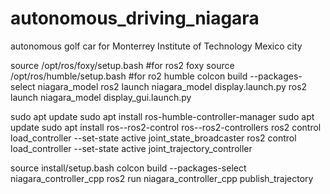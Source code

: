 # autonomous_driving_niagara
 autonomous golf car for Monterrey Institute of Technology Mexico city
 
 
source /opt/ros/foxy/setup.bash #for ros2 foxy
source /opt/ros/humble/setup.bash #for ro2 humble
colcon build --packages-select niagara_model
ros2 launch niagara_model display.launch.py
ros2 launch niagara_model display_gui.launch.py
 
 
 
 
 sudo apt update
sudo apt install ros-humble-controller-manager
sudo apt update
sudo apt install ros-<distro>-ros2-control ros-<distro>-ros2-controllers
ros2 control load_controller --set-state active joint_state_broadcaster
ros2 control load_controller --set-state active joint_trajectory_controller

source install/setup.bash
colcon build --packages-select niagara_controller_cpp
ros2 run niagara_controller_cpp publish_trajectory

